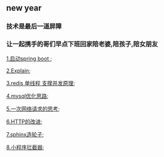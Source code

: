 ## new year

### 技术是最后一道屏障

### 让一起携手的哥们早点下班回家陪老婆,陪孩子,陪女朋友

[1.启动spring boot ](https://github.com/wulimax/blogs/blob/master/1.md);

[2.Explain](https://github.com/wulimax/blogs/blob/master/2.md);

[3.redis 单线程 支撑并发原理](https://github.com/wulimax/blogs/blob/master/3.md);

[4.mysql优化思路](https://github.com/wulimax/blogs/blob/master/4.md);

[5.一次网络请求的思考](https://github.com/wulimax/fs2/blob/master/http/README.md);

[6.HTTP的改进](https://github.com/wulimax/blogs/blob/master/5/README.md);

[7.sphinx造轮子](https://github.com/wulimax/fs2/blob/master/sphinx/README.md);

[8.小程序拦截器](https://github.com/wulimax/fs2/blob/master/wx/intercepto.js);
